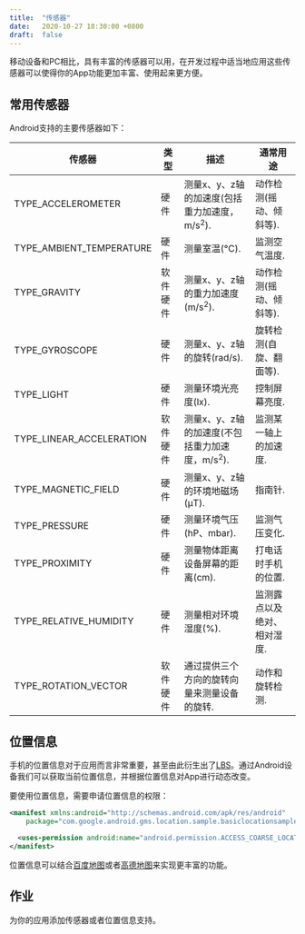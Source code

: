 ```yaml
---
title:  "传感器"
date:   2020-10-27 18:30:00 +0800
draft:  false
---
```


移动设备和PC相比，具有丰富的传感器可以用，在开发过程中适当地应用这些传感器可以使得你的App功能更加丰富、使用起来更方便。

## 常用传感器

Android支持的主要传感器如下：

|传感器|类型|描述|通常用途|
|--- |--- |--- |--- |
|TYPE_ACCELEROMETER|硬件|测量x、y、z轴的加速度(包括重力加速度，m/s<sup>2</sup>).|动作检测(摇动、倾斜等).|
|TYPE_AMBIENT_TEMPERATURE|硬件|测量室温(°C).|监测空气温度.|
|TYPE_GRAVITY|软件 硬件|测量x、y、z轴的重力加速度(m/s<sup>2</sup>).|动作检测(摇动、倾斜等).|
|TYPE_GYROSCOPE|硬件|测量x、y、z轴的旋转(rad/s). |旋转检测(自旋、翻面等).|
|TYPE_LIGHT|硬件|测量环境光亮度(lx).|控制屏幕亮度.|
|TYPE_LINEAR_ACCELERATION|软件 硬件|测量x、y、z轴的加速度(不包括重力加速度，m/s<sup>2</sup>).|监测某一轴上的加速度.|
|TYPE_MAGNETIC_FIELD|硬件|测量x、y、z轴的环境地磁场(μT).|指南针.|
|TYPE_PRESSURE|硬件|测量环境气压(hP、mbar). |监测气压变化.|
|TYPE_PROXIMITY|硬件|测量物体距离设备屏幕的距离(cm).|打电话时手机的位置. |
|TYPE_RELATIVE_HUMIDITY|硬件|测量相对环境湿度(%). |监测露点以及绝对、相对湿度. |
|TYPE_ROTATION_VECTOR|软件 硬件 |通过提供三个方向的旋转向量来测量设备的旋转.|动作和旋转检测.|


## 位置信息

手机的位置信息对于应用而言非常重要，甚至由此衍生出了[LBS][]。通过Android设备我们可以获取当前位置信息，并根据位置信息对App进行动态改变。

要使用位置信息，需要申请位置信息的权限：

~~~ xml
<manifest xmlns:android="http://schemas.android.com/apk/res/android"
    package="com.google.android.gms.location.sample.basiclocationsample" >

  <uses-permission android:name="android.permission.ACCESS_COARSE_LOCATION"/>
</manifest>
~~~

位置信息可以结合[百度地图][baidu]或者[高德地图][amap]来实现更丰富的功能。

## 作业

为你的应用添加传感器或者位置信息支持。

[lbs]: https://en.wikipedia.org/wiki/Location-based_service
[baidu]: http://lbsyun.baidu.com/index.php?title=androidsdk
[amap]: https://lbs.amap.com/
